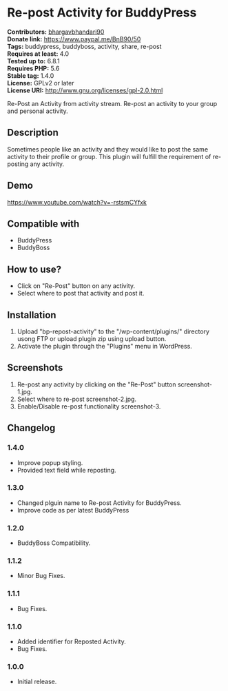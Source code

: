 # Re-post Activity for BuddyPress #
**Contributors:** [bhargavbhandari90](https://profiles.wordpress.org/bhargavbhandari90/)  
**Donate link:** https://www.paypal.me/BnB90/50  
**Tags:** buddypress, buddyboss, activity, share, re-post  
**Requires at least:** 4.0  
**Tested up to:** 6.8.1  
**Requires PHP:** 5.6  
**Stable tag:** 1.4.0  
**License:** GPLv2 or later  
**License URI:** http://www.gnu.org/licenses/gpl-2.0.html  

Re-Post an Activity from activity stream. Re-post an activity to your group and personal activity.

## Description ##

Sometimes people like an activity and they would like to post the same activity to their profile or group.
This plugin will fulfill the requirement of re-posting any activity.

## Demo ##
https://www.youtube.com/watch?v=-rstsmCYfxk

## Compatible with ##

- BuddyPress
- BuddyBoss

## How to use? ##

* Click on "Re-Post" button on any activity.
* Select where to post that activity and post it.

## Installation ##
1. Upload "bp-repost-activity" to the "/wp-content/plugins/" directory usong FTP or upload plugin zip using upload button.
2. Activate the plugin through the "Plugins" menu in WordPress.

## Screenshots ##
1. Re-post any activity by clicking on the "Re-Post" button screenshot-1.jpg.
2. Select where to re-post screenshot-2.jpg.
3. Enable/Disable re-post functionality screenshot-3.


## Changelog ##

### 1.4.0 ###
* Improve popup styling.
* Provided text field while reposting.

### 1.3.0 ###
* Changed plguin name to Re-post Activity for BuddyPress.
* Improve code as per latest BuddyPress

### 1.2.0 ###
* BuddyBoss Compatibility.

### 1.1.2 ###
* Minor Bug Fixes.

### 1.1.1 ###
* Bug Fixes.

### 1.1.0 ###
* Added identifier for Reposted Activity.
* Bug Fixes.

### 1.0.0 ###
* Initial release.
